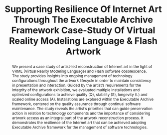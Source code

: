 ---
abstract: 'We present a case study of artist-led reconstruction of Internet art in
  the light of VRML (Virtual Reality Modeling Language) and Flash software obsolescence.
  The study provides insights into ongoing management of technology configurations
  throughout the artwork lifecycle in order to maintain consistency in presentation
  and interaction. Guided by the artist’s requirements for the integrity of the artwork
  exhibition, we evaluated multiple installations and optimized configurations to
  achieve quality (Q), stability (S), longevity (L) and scaled online access (A).
  Installations are explored within the Executable Archive framework, centered on
  the quality assurance through continual software maintenance. The study reveals
  the artist’s priorities that can guide preservation action in relation to technology
  components and the importance of considering artwork access as an integral part
  of the artwork reconstruction process. It demonstrates the resilience of the Internet
  art that can be achieved adopting Executable Archive framework for the management
  of software technologies.  '
creators:
- Natasa Milic-Frayling
- Michael Magruder
date: null
document_url: https://osf.io/download/45pyc/
grand_parent: iPRES
institutions:
- Intact Digital Ltd
keywords:
- internet art
- flash
- vrml
- cortana
landing_page_url: https://osf.io/y8cvu/
language: eng
layout: publication
license: CC-BY 4.0 International
notes_url: https://osf.io/download/9e2hv/
parent: iPRES 2022
publication_type: long paper
size: null
slides_url: null
source_name: iPRES:osf:y8cvu
stream_url: https://youtu.be/52Sf7wd646o
title: Supporting Resilience Of Internet Art Through The Executable Archive Framework
  Case-Study Of Virtual Reality Modeling Language & Flash Artwork
year: 2022
---